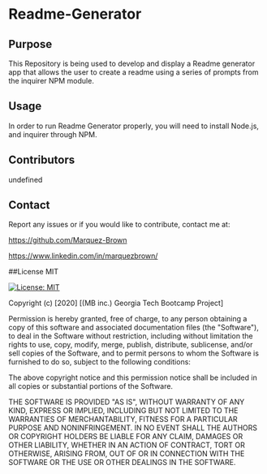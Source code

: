 
  # Readme-Generator

  ## Purpose
  
  This Repository is being used to develop and display a Readme generator app that allows the user to create a readme using a series of prompts from the inquirer NPM module.
  
  ## Usage
  
  In order to run Readme Generator properly, you will need to install Node.js, and inquirer through NPM.
  
  ## Contributors
  
  undefined
  
  ## Contact
  Report any issues or if you would like to contribute, contact me at:

  https://github.com/Marquez-Brown

  https://www.linkedin.com/in/marquezbrown/
  
  ##License
  MIT

  [![License: MIT](https://img.shields.io/badge/License-MIT-yellow.svg)](https://opensource.org/licenses/MIT)

  Copyright (c) [2020] [(MB inc.) Georgia Tech Bootcamp Project]

Permission is hereby granted, free of charge, to any person obtaining a copy
of this software and associated documentation files (the "Software"), to deal
in the Software without restriction, including without limitation the rights
to use, copy, modify, merge, publish, distribute, sublicense, and/or sell
copies of the Software, and to permit persons to whom the Software is
furnished to do so, subject to the following conditions:

The above copyright notice and this permission notice shall be included in all
copies or substantial portions of the Software.

THE SOFTWARE IS PROVIDED "AS IS", WITHOUT WARRANTY OF ANY KIND, EXPRESS OR
IMPLIED, INCLUDING BUT NOT LIMITED TO THE WARRANTIES OF MERCHANTABILITY,
FITNESS FOR A PARTICULAR PURPOSE AND NONINFRINGEMENT. IN NO EVENT SHALL THE
AUTHORS OR COPYRIGHT HOLDERS BE LIABLE FOR ANY CLAIM, DAMAGES OR OTHER
LIABILITY, WHETHER IN AN ACTION OF CONTRACT, TORT OR OTHERWISE, ARISING FROM,
OUT OF OR IN CONNECTION WITH THE SOFTWARE OR THE USE OR OTHER DEALINGS IN THE
SOFTWARE.
  
